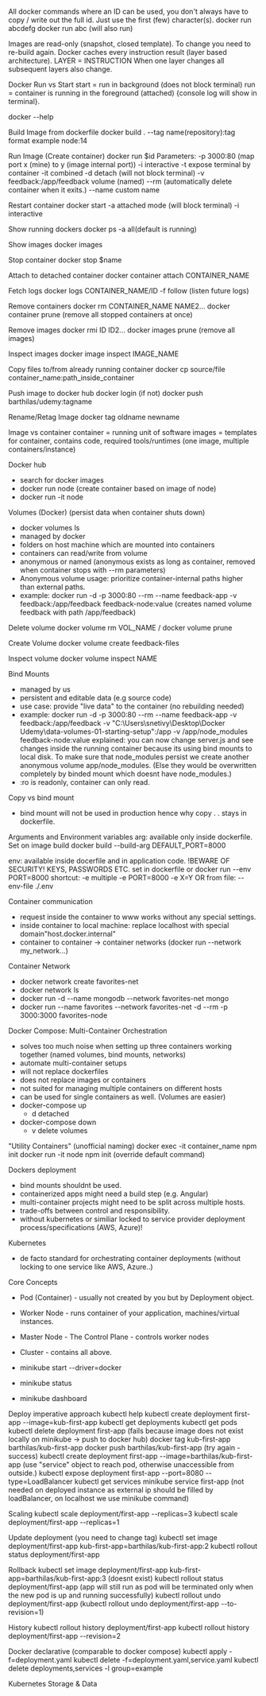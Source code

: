 All docker commands where an ID can be used, you don't always have to copy / write out the full id. Just use the first (few) character(s).
docker run abcdefg
docker run abc (will also run)

Images are read-only (snapshot, closed template). To change you need to re-build again.
Docker caches every instruction result (layer based architecture). LAYER = INSTRUCTION
When one layer changes all subsequent layers also change.

Docker Run vs Start
start = run in background (does not block terminal)
run = container is running in the foreground (attached) {console log will show in terminal}.

docker --help

Build Image from dockerfile
docker build .
--tag name(repository):tag format example node:14 

Run Image (Create container)
docker run $id
Parameters:
-p 3000:80 (map port x (mine) to y (image internal port))
-i interactive
-t expose terminal by container
-it combined
-d detach (will not block terminal)
-v feedback:/app/feedback volume (named)
--rm (automatically delete container when it exits.)
--name custom name

Restart container
docker start
-a attached mode (will block terminal)
-i interactive

Show running dockers
docker ps
-a all(default is running)

Show images
docker images

Stop container
docker stop $name

Attach to detached container
docker container attach CONTAINER_NAME

Fetch logs
docker logs CONTAINER_NAME/ID
-f follow (listen future logs)

Remove containers
docker rm CONTAINER_NAME NAME2...
docker container prune (remove all stopped containers at once)

Remove images
docker rmi ID ID2...
docker images prune (remove all images)

Inspect images
docker image inspect IMAGE_NAME

Copy files to/from already running container
docker cp source/file container_name:path_inside_container

Push image to docker hub
docker login (if not)
docker push barthilas/udemy:tagname

Rename/Retag Image
docker tag oldname newname

Image vs container
container = running unit of software
images = templates for container, contains code, required tools/runtimes (one image, multiple containers/instance)

Docker hub
- search for docker images
- docker run node (create container based on image of node)
- docker run -it node

Volumes (Docker) (persist data when container shuts down)
- docker volumes ls
- managed by docker
- folders on host machine which are mounted into containers
- containers can read/write from volume
- anonymous or named (anonymous exists as long as container, removed when container stops with --rm parameters)
- Anonymous volume usage: prioritize container-internal paths higher than external paths.
- example: docker run -d -p 
3000:80 --rm --name feedback-app -v feedback:/app/feedback feedback-node:value  (creates named volume feedback with path /app/feedback)

Delete volume
docker volume rm VOL_NAME / docker volume prune

Create Volume
docker volume create feedback-files

Inspect volume
docker volume inspect NAME

Bind Mounts
- managed by us
- persistent and editable data (e.g source code)
- use case: provide "live data" to the container (no rebuilding needed)
- example: docker run -d -p 
3000:80 --rm --name feedback-app -v feedback:/app/feedback -v "C:\Users\snetivy\Desktop\Docker Udemy\data-volumes-01-starting-setup":/app -v /app/node_modules  feedback-node:value
explained: you can now change server.js and see changes inside the running container because its using bind mounts to local disk. To make sure that node_modules persist we create another anonymous volume app/node_modules. (Else they would be overwritten completely by binded mount which doesnt have node_modules.)
- :ro is readonly, container can only read.

Copy vs bind mount
- bind mount will not be used in production hence why copy . . stays in dockerfile.

Arguments and Environment variables
arg: available only inside dockerfile. 
Set on image build docker build --build-arg DEFAULT_PORT=8000

env: available inside docerfile and in application code.
!BEWARE OF SECURITY! KEYS, PASSWORDS ETC.
set in dockerfile or docker run --env PORT=8000
shortcut: -e
multiple -e PORT=8000 -e X=Y
OR from file: --env-file ./.env

Container communication
- request inside the container to www works without any special settings.
- inside container to local machine: replace localhost with special domain"host.docker.internal"
- container to container -> container networks (docker run --network my_network...)

Container Network
- docker network create favorites-net
- docker network ls
- docker run -d --name mongodb --network favorites-net mongo 
- docker run --name favorites --network favorites-net -d --rm -p 3000:3000 favorites-node

Docker Compose: Multi-Container Orchestration
- solves too much noise when setting up three containers working together (named volumes, bind mounts, networks)
- automate multi-container setups
- will not replace dockerfiles
- does not replace images or containers
- not suited for managing multiple containers on different hosts
- can be used for single containers as well. (Volumes are easier)
- docker-compose up
  - d detached
- docker-compose down
  - v delete volumes

"Utility Containers" (unofficial naming)
docker exec -it container_name npm init
docker run -it node npm init (override default command)

Dockers deployment
- bind mounts shouldnt be used.
- containerized apps might need a build step (e.g. Angular)
- multi-container projects might need to be split across multiple hosts.
- trade-offs between control and responsibility.
- without kubernetes or similiar locked to service provider deployment process/specifications (AWS, Azure)!


Kubernetes
- de facto standard for orchestrating container deployments (without locking to one service like AWS, Azure..)

Core Concepts
- Pod (Container) - usually not created by you but by Deployment object.
- Worker Node - runs container of your application, machines/virtual instances.
- Master Node - The Control Plane - controls worker nodes
- Cluster - contains all above.

- minikube start --driver=docker
- minikube status
- minikube dashboard

Deploy imperative approach
kubectl help
kubectl create deployment first-app --image=kub-first-app
kubectl get deployments
kubectl get pods
kubectl delete deployment first-app
(fails because image does not exist locally on minikube -> push to docker hub)
docker tag kub-first-app barthilas/kub-first-app
docker push barthilas/kub-first-app
(try again - success)
kubectl create deployment first-app --image=barthilas/kub-first-app
(use "service" object to reach pod, otherwise unaccessible from outside.)
kubectl expose deployment first-app --port=8080 --type=LoadBalancer
kubectl get services
minikube service first-app (not needed on deployed instance as external ip should be filled by loadBalancer, on localhost we use minikube command)

Scaling
kubectl scale deployment/first-app --replicas=3
kubectl scale deployment/first-app --replicas=1

Update deployment (you need to change tag)
kubectl set image deployment/first-app kub-first-app=barthilas/kub-first-app:2
kubectl rollout status deployment/first-app

Rollback
kubectl set image deployment/first-app kub-first-app=barthilas/kub-first-app:3 (doesnt exist)
kubectl rollout status deployment/first-app (app will still run as pod will be terminated only when the new pod is up and running successfully)
kubectl rollout undo deployment/first-app
(kubectl rollout undo deployment/first-app --to-revision=1)

History
kubectl rollout history deployment/first-app 
kubectl rollout history deployment/first-app --revision=2

Docker declarative (comparable to docker compose)
kubectl apply -f=deployment.yaml
kubectl delete -f=deployment.yaml,service.yaml
kubectl delete deployments,services -l group=example

Kubernetes Storage & Data